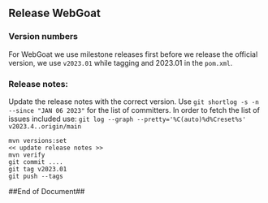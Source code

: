 ## Release WebGoat

### Version numbers

For WebGoat we use milestone releases first before we release the official version, we use `v2023.01` while tagging
and 2023.01 in the `pom.xml`.

### Release notes:

Update the release notes with the correct version. Use `git shortlog -s -n --since "JAN 06 2023"` for the list of
committers. In order to fetch the list of issues included use: `git log --graph --pretty='%C(auto)%d%Creset%s' v2023.4..origin/main`

```
mvn versions:set
<< update release notes >>
mvn verify
git commit ....
git tag v2023.01
git push --tags
```

##End of Document##

